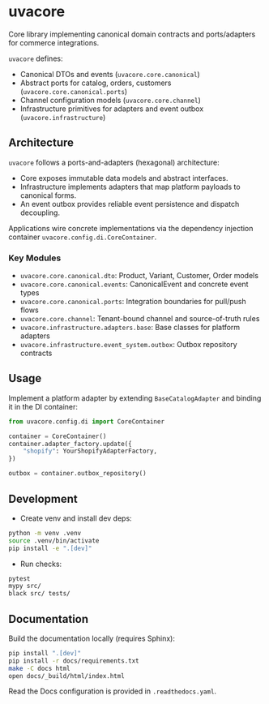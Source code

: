 # uvacore

Core library implementing canonical domain contracts and ports/adapters for commerce integrations.

`uvacore` defines:

- Canonical DTOs and events (`uvacore.core.canonical`)
- Abstract ports for catalog, orders, customers (`uvacore.core.canonical.ports`)
- Channel configuration models (`uvacore.core.channel`)
- Infrastructure primitives for adapters and event outbox (`uvacore.infrastructure`)

## Architecture

`uvacore` follows a ports-and-adapters (hexagonal) architecture:

- Core exposes immutable data models and abstract interfaces.
- Infrastructure implements adapters that map platform payloads to canonical forms.
- An event outbox provides reliable event persistence and dispatch decoupling.

Applications wire concrete implementations via the dependency injection container
`uvacore.config.di.CoreContainer`.

### Key Modules

- `uvacore.core.canonical.dto`: Product, Variant, Customer, Order models
- `uvacore.core.canonical.events`: CanonicalEvent and concrete event types
- `uvacore.core.canonical.ports`: Integration boundaries for pull/push flows
- `uvacore.core.channel`: Tenant-bound channel and source-of-truth rules
- `uvacore.infrastructure.adapters.base`: Base classes for platform adapters
- `uvacore.infrastructure.event_system.outbox`: Outbox repository contracts

## Usage

Implement a platform adapter by extending `BaseCatalogAdapter` and binding it
in the DI container:

```python
from uvacore.config.di import CoreContainer

container = CoreContainer()
container.adapter_factory.update({
    "shopify": YourShopifyAdapterFactory,
})

outbox = container.outbox_repository()
```

## Development

- Create venv and install dev deps:

```bash
python -m venv .venv
source .venv/bin/activate
pip install -e ".[dev]"
```

- Run checks:

```bash
pytest
mypy src/
black src/ tests/
```

## Documentation

Build the documentation locally (requires Sphinx):

```bash
pip install ".[dev]"
pip install -r docs/requirements.txt
make -C docs html
open docs/_build/html/index.html
```

Read the Docs configuration is provided in `.readthedocs.yaml`.
